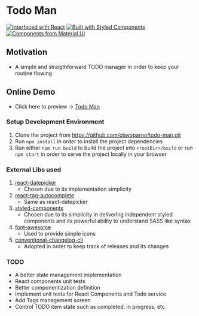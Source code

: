 # Todo Man

[![Interfaced with React](https://d2eip9sf3oo6c2.cloudfront.net/tags/images/000/000/026/square_128/react.png "Interfaced with React")](https://reactjs.org/)
[![Built with Styled Components](https://jpoissonnier.gallerycdn.vsassets.io/extensions/jpoissonnier/vscode-styled-components/0.0.26/1553589418918/Microsoft.VisualStudio.Services.Icons.Default "Built with Styled Components")](https://styled-components.com/)
[![Components from Material UI](https://d2.alternativeto.net/dist/icons/material-ui_125634.png?width=128&height=128&mode=crop&upscale=false "Components from Material UI")](https://material-ui.com/)

## Motivation
* A simple and straigthforward TODO manager in order to keep your routine flowing

## Online Demo
* Click here to preview -> [Todo Man](https://todoman.netlify.com/)

### Setup Development Environment
1. Clone the project from https://github.com/olavoparno/todo-man.git
2. Run `npm install` in order to install the project dependencies
3. Run either `npm run build` to build the project into `<rootDir>/build` or run `npm start` in order to serve the project locally in your browser

### External Libs used
1. [react-datepicker](https://github.com/Hacker0x01/react-datepicker)
   - Chosen due to its implementation simplicity
2. [react-tag-autocomplete](https://github.com/i-like-robots/react-tags#readme)
   - Same as react-datepicker
3. [styled-components](https://github.com/styled-components/styled-components)
   - Chosen due to its simplicity in delivering independent styled components and its powerful ability to understand SASS like syntax
4. [font-awesome](https://github.com/FortAwesome/react-fontawesome)
   - Used to provide simple icons
5. [conventional-changelog-cli](https://github.com/conventional-changelog/conventional-changelog/tree/master/packages/conventional-changelog-cli)
   - Adopted in order to keep track of releases and its changes

### TODO
* A better state management implementation
* React components unit tests
* Better componentization definition
* Implement unit tests for React Components and Todo service
* Add Tags management screen
* Control TODO item state such as completed, in progress, etc

